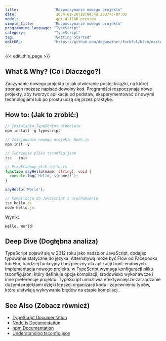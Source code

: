 ```yaml
---
title:                "Rozpoczynanie nowego projektu"
date:                  2024-01-20T18:04:48.263773-07:00
model:                 gpt-4-1106-preview
simple_title:         "Rozpoczynanie nowego projektu"
programming_language: "TypeScript"
category:             "TypeScript"
tag:                  "Getting Started"
editURL:              "https://github.com/dogweather/forkful/blob/master/content/pl/typescript/starting-a-new-project.md"
---
```


{{< edit_this_page >}}

## What & Why? (Co i Dlaczego?)
Zaczynanie nowego projektu to jak otwieranie pustej książki, na której stronach możesz napisać dowolny kod. Programiści rozpoczynają nowe projekty, aby tworzyć aplikacje od podstaw, eksperymentować z nowymi technologiami lub po prostu uczą się przez praktykę.

## How to: (Jak to zrobić:)
```TypeScript
// Instalacja TypeScript globalnie
npm install -g typescript

// Inicjowanie nowego projektu Node.js
npm init -y

// Tworzenie pliku tsconfig.json
tsc --init

// Przykładowy plik hello.ts
function sayHello(name: string): void {
  console.log(`Hello, ${name}!`);
}

sayHello('World');

// Kompilacja do JavaScript i uruchomienie
tsc hello.ts
node hello.js
```
Wynik:
```
Hello, World!
```

## Deep Dive (Dogłębna analiza)
TypeScript pojawił się w 2012 roku jako nadzbiór JavaScript, dodając typowanie statyczne do języka. Alternatywą może być Flow od Facebooka lub Elm, bardziej funkcyjny i bezpieczny dla aplikacji front-endowych. Implementacja nowego projektu w TypeScript wymaga konfiguracji pliku tsconfig.json, który definiuje opcje kompilacji, środowisko wykonawcze i inne preferencje projektu. TypeScript umożliwia efektywniejsze zarządzanie dużymi projektami dzięki lepszej organizacji kodu i zapewnieniu typów, które ułatwiają wykrywanie błędów na etapie kompilacji.

## See Also (Zobacz również)
- [TypeScript Documentation](https://www.typescriptlang.org/docs/)
- [Node.js Documentation](https://nodejs.org/en/docs/)
- [npm Documentation](https://docs.npmjs.com/)
- [Understanding tsconfig.json](https://www.typescriptlang.org/tsconfig)
